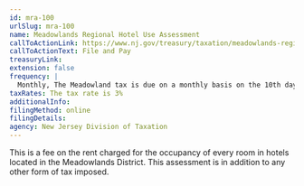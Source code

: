 ```yaml
---
id: mra-100
urlSlug: mra-100
name: Meadowlands Regional Hotel Use Assessment
callToActionLink: https://www.nj.gov/treasury/taxation/meadowlands-regional-hotel.shtml
callToActionText: File and Pay
treasuryLink:
extension: false
frequency: |
  Monthly, The Meadowland tax is due on a monthly basis on the 10th day of the month after the close of the calendar month for which the business is paying tax.
taxRates: The tax rate is 3%
additionalInfo:
filingMethod: online
filingDetails:
agency: New Jersey Division of Taxation
---
```


This is a fee on the rent charged for the occupancy of every room in hotels located in the Meadowlands District. This assessment is in addition to any other form of tax imposed.
